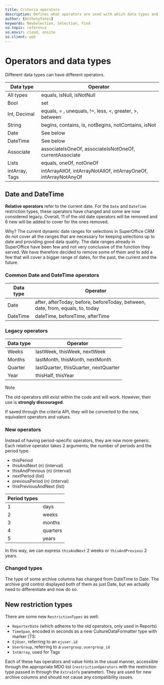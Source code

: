```yaml
---
title: Criteria operators
description: Defines what operators are used with which data types and describes how they are used.
author: {AnthonyYates}
keywords: NewSelection, Selection, Find
so.topic: reference
so.envir: cloud, onsite
so.client: web
---
```


# Operators and data types

Different data types can have different operators.

| Data type       | Operator |
|-----------------|----------|
| All types       | equals, isNull, isNotNull |
| Bool            | set |
| Int, Decimal    | equals, = , unequals, !=, less, <, greater, >, between |
| String          | begins, contains, is, notBegins, notContains, isNot |
| Date            | See below |
| DateTime        | See below |
| Associate       | associateIsOneOf, associateIsNotOneOf, currentAssociate |
| Lists           | equals, oneOf, notOneOf |
| intArray, Tags  | intArrayAllOf, intArrayNotAllOf, intArrayOneOf, intArrayNotAnyOf |

## Date and DateTime

**Relative operators** refer to the current date. For the `Date` and `DateTime` restriction types, these operators have changed and some are now considered legacy. Overall, 11 of the old date operators will be removed and 6 new will be added to cover for the ones removed.

Why? The current dynamic date ranges for selections in SuperOffice CRM do not cover all the ranges that are necessary for keeping selections up to date and providing good data quality. The date ranges already in SuperOffice have been few and not very conclusive of the function they served. We have therefore decided to remove some of them and to add a few that will cover a bigger range of dates, for the past, the current and the future.

### Common Date and DateTime operators

| Data type | Operator |
|-----------|----------|
| Date      | after, afterToday, before, beforeToday, between, date, from, equals, to, today |
| DateTime  | dateTime, beforeTime, afterTime |

### Legacy operators

| Data type | Operator |
|-----------|----------|
| Weeks     | lastWeek, thisWeek, nextWeek |
| Months    | lastMonth, thisMonth, nextMonth |
| Quarter   | lastQuarter, thisQuarter, nextQuarter |
| Year      | thisHalf, thisYear |

> [!NOTE]
> The old operators still exist within the code and will work. However, their use is **strongly discouraged**.
>
> If saved through the criteria API, they will be converted to the new, equivalent operators and values.

### New operators

Instead of having period-specific operators, they are now more generic. Each relative operator takes 2 arguments; the number of periods and the period type.

* thisPeriod
* thisAndNext (n) (interval)
* thisAndPrevious (n) (interval)
* nextPeriod (list)
* previousPeriod (n) (interval)
* thisPreviousAndNext (list)

| Period types | |
|-- |:---------|
| 1 | days     |
| 2 | weeks    |
| 3 | months   |
| 4 | quarters |
| 5 | years    |

In this way, we can express `thisAndNext` 2 weeks or `thisAndPrevious` 2 years.

### Changed types

The type of some archive columns has changed from DateTime to Date. The archive grid control displayed both of them as just Date, but we actually need to differentiate and now do so.

## New restriction types

There are some new `RestrictionTypes` as well:

* `ReporterDate` (which adheres to the old operators, only used in Reports)
* `TimeSpan`, encoded in seconds as a new CultureDataFormatter type with marker [TS:
* `EjUser`, referring to an `ejuser.id`
* `UserGroup`, referring to a `usergroup.usergroup_id`
* `IntArray`, used for Tags

Each of these has operators and value hints in the usual manner, accessible through the appropriate MDO list (`restrictionOperators` with the restriction type passed in through the `ExtraInfo` parameter). They are used for new archive columns and should not cause any compatibility issues.
